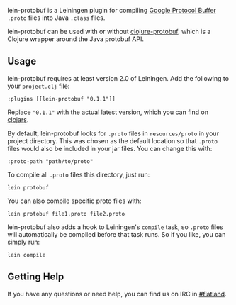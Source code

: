 lein-protobuf is a Leiningen plugin for compiling [Google Protocol Buffer](http://code.google.com/p/protobuf/) 
`.proto` files into Java `.class` files.

lein-protobuf can be used with or without [clojure-protobuf](https://github.com/flatland/clojure-protobuf),
which is a Clojure wrapper around the Java protobuf API.

## Usage

lein-protobuf requires at least version 2.0 of Leiningen. Add the following to your `project.clj`
file:

    :plugins [[lein-protobuf "0.1.1"]]

Replace `"0.1.1"` with the actual latest version, which you can find on
[clojars](http://clojars.org/lein-protobuf).

By default, lein-protobuf looks for `.proto` files in `resources/proto` in your project
directory. This was chosen as the default location so that `.proto` files would also be included in
your jar files. You can change this with:

    :proto-path "path/to/proto"
    
To compile all `.proto` files this directory, just run:

    lein protobuf
    
You can also compile specific proto files with:

    lein protobuf file1.proto file2.proto
    
lein-protobuf also adds a hook to Leiningen's `compile` task, so `.proto` files will automatically
be compiled before that task runs. So if you like, you can simply run:

    lein compile
    

## Getting Help

If you have any questions or need help, you can find us on IRC in
[#flatland](irc://irc.freenode.net/#flatland).
